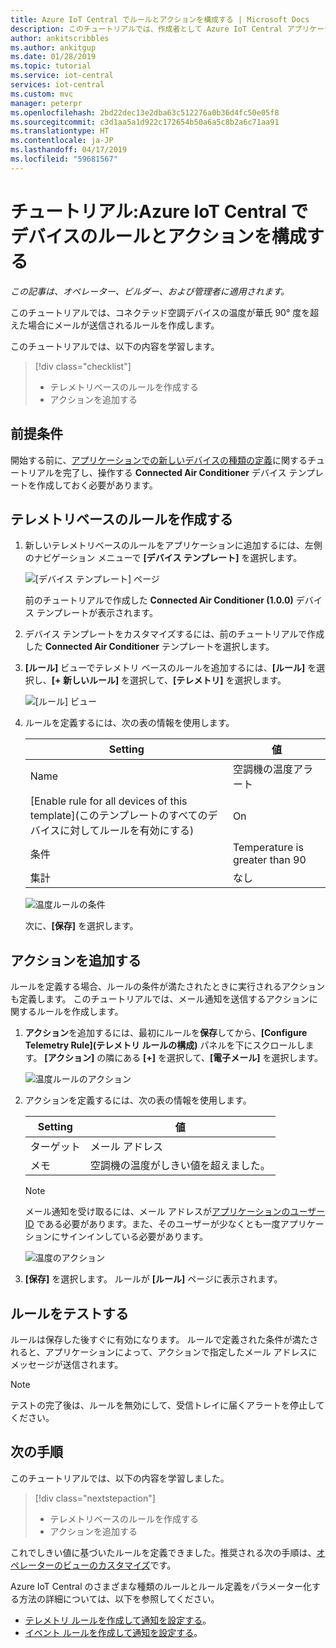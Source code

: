 ```yaml
---
title: Azure IoT Central でルールとアクションを構成する | Microsoft Docs
description: このチュートリアルでは、作成者として Azure IoT Central アプリケーションでテレメトリベースのルールとアクションを構成する方法について説明します。
author: ankitscribbles
ms.author: ankitgup
ms.date: 01/28/2019
ms.topic: tutorial
ms.service: iot-central
services: iot-central
ms.custom: mvc
manager: peterpr
ms.openlocfilehash: 2bd22dec13e2dba63c512276a0b36d4fc50e05f8
ms.sourcegitcommit: c3d1aa5a1d922c172654b50a6a5c8b2a6c71aa91
ms.translationtype: HT
ms.contentlocale: ja-JP
ms.lasthandoff: 04/17/2019
ms.locfileid: "59681567"
---
```

# <a name="tutorial-configure-rules-and-actions-for-your-device-in-azure-iot-central"></a>チュートリアル:Azure IoT Central でデバイスのルールとアクションを構成する

*この記事は、オペレーター、ビルダー、および管理者に適用されます。*

このチュートリアルでは、コネクテッド空調デバイスの温度が華氏 90&deg; 度を超えた場合にメールが送信されるルールを作成します。

このチュートリアルでは、以下の内容を学習します。

> [!div class="checklist"]
> * テレメトリベースのルールを作成する
> * アクションを追加する

## <a name="prerequisites"></a>前提条件

開始する前に、[アプリケーションでの新しいデバイスの種類の定義](tutorial-define-device-type.md)に関するチュートリアルを完了し、操作する **Connected Air Conditioner** デバイス テンプレートを作成しておく必要があります。

## <a name="create-a-telemetry-based-rule"></a>テレメトリベースのルールを作成する

1. 新しいテレメトリベースのルールをアプリケーションに追加するには、左側のナビゲーション メニューで **[デバイス テンプレート]** を選択します。

    ![[デバイス テンプレート] ページ](media/tutorial-configure-rules/templatespage1.png)

    前のチュートリアルで作成した **Connected Air Conditioner (1.0.0)** デバイス テンプレートが表示されます。

2. デバイス テンプレートをカスタマイズするには、前のチュートリアルで作成した **Connected Air Conditioner** テンプレートを選択します。

3. **[ルール]** ビューでテレメトリ ベースのルールを追加するには、**[ルール]** を選択し、**[+ 新しいルール]** を選択して、**[テレメトリ]** を選択します。

    ![[ルール] ビュー](media/tutorial-configure-rules/newrule.png)

5. ルールを定義するには、次の表の情報を使用します。

    | Setting                                      | 値                             |
    | -------------------------------------------- | ------------------------------    |
    | Name                                         | 空調機の温度アラート |
    | [Enable rule for all devices of this template]\(このテンプレートのすべてのデバイスに対してルールを有効にする\) | On                                |
    | 条件                                    | Temperature is greater than 90    |
    | 集計                                  | なし                              |

    ![温度ルールの条件](media/tutorial-configure-rules/temperaturerule.png)

    次に、**[保存]** を選択します。

## <a name="add-an-action"></a>アクションを追加する

ルールを定義する場合、ルールの条件が満たされたときに実行されるアクションも定義します。 このチュートリアルでは、メール通知を送信するアクションに関するルールを作成します。

1. **アクション**を追加するには、最初にルールを**保存**してから、**[Configure Telemetry Rule]\(テレメトリ ルールの構成\)** パネルを下にスクロールします。 **[アクション]** の隣にある **[+]** を選択して、**[電子メール]** を選択します。

    ![温度ルールのアクション](media/tutorial-configure-rules/addaction.png)

2. アクションを定義するには、次の表の情報を使用します。

    | Setting   | 値                          |
    | --------- | ------------------------------ |
    | ターゲット        | メール アドレス             |
    | メモ     | 空調機の温度がしきい値を超えました。 |

    > [!NOTE]
    > メール通知を受け取るには、メール アドレスが[アプリケーションのユーザー ID](howto-administer.md) である必要があります。また、そのユーザーが少なくとも一度アプリケーションにサインインしている必要があります。

    ![温度のアクション](media/tutorial-configure-rules/temperatureaction.png)

3. **[保存]** を選択します。 ルールが **[ルール]** ページに表示されます。

## <a name="test-the-rule"></a>ルールをテストする

ルールは保存した後すぐに有効になります。 ルールで定義された条件が満たされると、アプリケーションによって、アクションで指定したメール アドレスにメッセージが送信されます。

> [!NOTE]
> テストの完了後は、ルールを無効にして、受信トレイに届くアラートを停止してください。

## <a name="next-steps"></a>次の手順

このチュートリアルでは、以下の内容を学習しました。

<!-- Repeat task list from intro -->
> [!div class="nextstepaction"]
> * テレメトリベースのルールを作成する
> * アクションを追加する

これでしきい値に基づいたルールを定義できました。推奨される次の手順は、[オペレーターのビューのカスタマイズ](tutorial-customize-operator.md)です。

Azure IoT Central のさまざまな種類のルールとルール定義をパラメーター化する方法の詳細については、以下を参照してください。
* [テレメトリ ルールを作成して通知を設定する](howto-create-telemetry-rules.md)。
* [イベント ルールを作成して通知を設定する](howto-create-event-rules.md)。

<!-- Next tutorials in the sequence -->